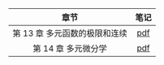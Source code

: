 | 章节 | 笔记 |
| :----------: | :----------: |
| 第 13 章 多元函数的极限和连续 | [pdf](13.pdf) |
| 第 14 章 多元微分学 | [pdf](14.pdf) |
